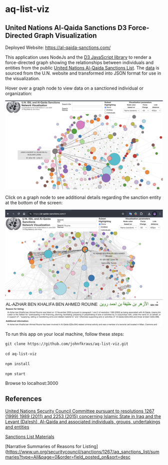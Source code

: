 # aq-list-viz

## United Nations Al-Qaida Sanctions D3 Force-Directed Graph Visualization

Deployed Website: https://al-qaida-sanctions.com/

This application uses NodeJs and the [D3 JavaScript library](https://d3js.org/) to render a force-directed graph showing the relationships between individuals and entities from the public [United Nations Al-Qaida Sanctions List](https://www.un.org/securitycouncil/sanctions/1267). The [data](data/AQList.xml)
 is sourced from the U.N. website and transformed into JSON format for use in the visualization.

Hover over a graph node to view data on a sanctioned individual or organization:

![Hover over a node](./images/nusrat.png)

Click on a graph node to see additional details regarding the sanction entity at the bottom of the screen:

![Click on a node](./images/al-qaida-sanctions-rouine.png)

To run this app on your local machine, follow these steps:

```shell
git clone https://github.com/johnfkraus/aq-list-viz.git

cd aq-list-viz

npm install

npm start
```
Browse to localhost:3000

## References

[United Nations Security Council Committee pursuant to resolutions 1267 (1999) 1989 (2011) and 2253 (2015) concerning Islamic State in Iraq and the Levant (Da’esh), Al-Qaida and associated individuals, groups, undertakings and entities](https://www.un.org/securitycouncil/sanctions/1267)

[Sanctions List Materials](
https://www.un.org/securitycouncil/sanctions/1267/aq_sanctions_list)

[Narrative Summaries of Reasons for Listing](https://www.un.org/securitycouncil/sanctions/1267/aq_sanctions_list/summaries?type=All&page=0&order=field_posted_on&sort=desc


